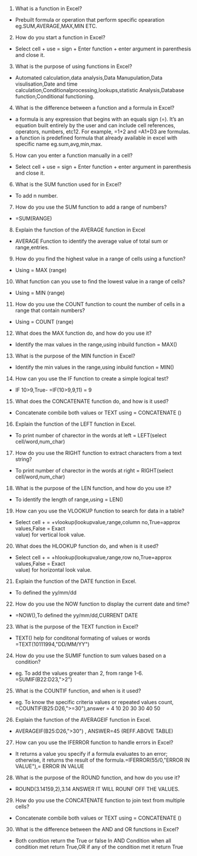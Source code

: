 

1. What is a function in Excel?
-  Prebuilt formula or operation that perform specific opearation eg.SUM,AVERAGE,MAX,MIN ETC.

2. How do you start a function in Excel?
-  Select cell + use = sign + Enter function + enter argument in parenthesis and close it.

3. What is the purpose of using functions in Excel?
-  Automated calculation,data analysis,Data Manupulation,Data visulisation,Date and time 
   calculation,Conditionalprocessing,lookups,statistic Analysis,Database  
   function,Conditional functioning.
   
4. What is the difference between a function and a formula in Excel?
-  a formula is any expression that begins with an equals sign (=). It’s an equation built entirely by the user and can 
   include cell references, operators, numbers, etc12. For example, =1+2 and =A1+D3 are formulas.
-  a function is predefined formula that already available in excel with specific name eg.sum,avg,min,max.
 
5. How can you enter a function manually in a cell?
-  Select cell + use = sign + Enter function + enter argument in parenthesis and close it.

6. What is the SUM function used for in Excel?
-  To add n number.

7. How do you use the SUM function to add a range of numbers?
-  =SUM(RANGE)

8. Explain the function of the AVERAGE function in Excel
-  AVERAGE Function to identify the average value of total sum or range,entries.

9. How do you find the highest value in a range of cells using a function?
-  Using = MAX (range)

10. What function can you use to find the lowest value in a range of cells?
- Using = MIN (range)

11. How do you use the COUNT function to count the number of cells in a range that contain numbers?
-   Using = COUNT (range)

12. What does the MAX function do, and how do you use it?
-   Identify the max values in the range,using inbuild function = MAX()

13. What is the purpose of the MIN function in Excel?
-   Identify the min values in the range,using inbuild function = MIN()

14. How can you use the IF function to create a simple logical test?
-   IF 10>9,True-  =IF(10>9,9,11) = 9

15. What does the CONCATENATE function do, and how is it used?
-   Concatenate combile both values or TEXT using = CONCATENATE ()

16. Explain the function of the LEFT function in Excel.
-   To print number of charector in the words at left = LEFT(select cell/word,num_char)

17. How do you use the RIGHT function to extract characters from a text string?
-   To print number of charector in the words at right = RIGHT(select cell/word,num_char)

18. What is the purpose of the LEN function, and how do you use it?
-   To identify the length of range,using = LEN()

19. How can you use the VLOOKUP function to search for data in a table?
-   Select cell + = +vlookup(lookupvalue,range,column no,True=approx values,False = Exact  
    value) for vertical look value.

20. What does the HLOOKUP function do, and when is it used?
-   Select cell + = +hlookup(lookupvalue,range,row no,True=approx values,False = Exact  
    value) for horizontal look value.

21. Explain the function of the DATE function in Excel.
-   To defined the yy/mm/dd

22. How do you use the NOW function to display the current date and time?
-   =NOW(),To defined the yy/mm/dd,CURRENT DATE

23. What is the purpose of the TEXT function in Excel?
-   TEXT() help for conditonal formating of values or words =TEXT(10111994,"DD/MM/YY")

24. How do you use the SUMIF function to sum values based on a condition?
-   eg. To add the values greater than 2, from range 1-6. =SUMIF(B22:D23,">2")

25. What is the COUNTIF function, and when is it used?
-   eg. To know the specific criteria values or repeated values count,
    =COUNTIF(B25:D26,">=30"),answer = 4
    10	  20	30
    30	  40	50

26. Explain the function of the AVERAGEIF function in Excel.
-   AVERAGEIF(B25:D26,">30") , ANSWER=45 (REFF.ABOVE TABLE)

27. How can you use the IFERROR function to handle errors in Excel?
-   It returns a value you specify if a formula evaluates to an error; otherwise, it 
    returns the result of the formula.=IFERROR(55/0,"ERROR IN VALUE"),= ERROR IN VALUE

28. What is the purpose of the ROUND function, and how do you use it?
-   ROUND(3.14159,2),3.14 ANSWER IT WILL ROUNF OFF THE VALUES.

29. How do you use the CONCATENATE function to join text from multiple cells?
-    Concatenate combile both values or TEXT using = CONCATENATE ()

30. What is the difference between the AND and OR functions in Excel?
-   Both condtion return the True or false 
    In AND Condition when all condition met return True,OR if any of the condition met it 
    return True
